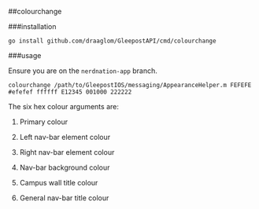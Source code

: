 ##colourchange

###installation

`go install github.com/draaglom/GleepostAPI/cmd/colourchange`

###usage

Ensure you are on the `nerdnation-app` branch.

`colourchange /path/to/GleepostIOS/messaging/AppearanceHelper.m FEFEFE #efefef ffffff E12345 001000 222222`

The six hex colour arguments are:

1. Primary colour

2. Left nav-bar element colour

3. Right nav-bar element colour

4. Nav-bar background colour

5. Campus wall title colour

6. General nav-bar title colour
